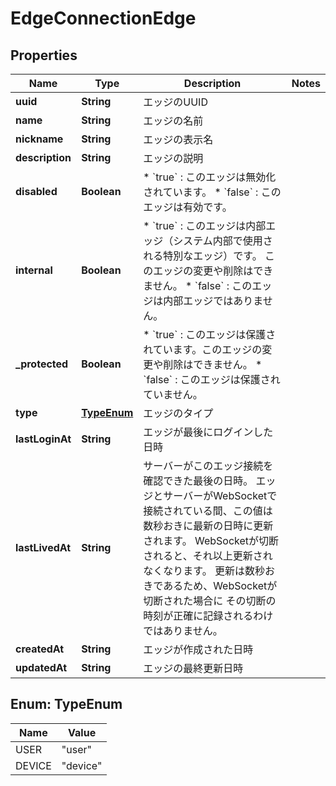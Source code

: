 

# EdgeConnectionEdge


## Properties

| Name | Type | Description | Notes |
|------------ | ------------- | ------------- | -------------|
|**uuid** | **String** | エッジのUUID |  |
|**name** | **String** | エッジの名前 |  |
|**nickname** | **String** | エッジの表示名 |  |
|**description** | **String** | エッジの説明 |  |
|**disabled** | **Boolean** | * &#x60;true&#x60; : このエッジは無効化されています。 * &#x60;false&#x60; : このエッジは有効です。 |  |
|**internal** | **Boolean** | * &#x60;true&#x60; : このエッジは内部エッジ（システム内部で使用される特別なエッジ）です。   このエッジの変更や削除はできません。 * &#x60;false&#x60; : このエッジは内部エッジではありません。 |  |
|**_protected** | **Boolean** | * &#x60;true&#x60; : このエッジは保護されています。このエッジの変更や削除はできません。 * &#x60;false&#x60; : このエッジは保護されていません。 |  |
|**type** | [**TypeEnum**](#TypeEnum) | エッジのタイプ |  |
|**lastLoginAt** | **String** | エッジが最後にログインした日時 |  |
|**lastLivedAt** | **String** | サーバーがこのエッジ接続を確認できた最後の日時。 エッジとサーバーがWebSocketで接続されている間、この値は数秒おきに最新の日時に更新されます。 WebSocketが切断されると、それ以上更新されなくなります。 更新は数秒おきであるため、WebSocketが切断された場合に その切断の時刻が正確に記録されるわけではありません。 |  |
|**createdAt** | **String** | エッジが作成された日時 |  |
|**updatedAt** | **String** | エッジの最終更新日時 |  |



## Enum: TypeEnum

| Name | Value |
|---- | -----|
| USER | &quot;user&quot; |
| DEVICE | &quot;device&quot; |



